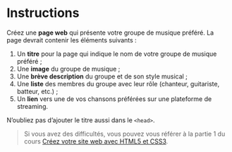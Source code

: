 # Instructions

Créez une **page web** qui présente votre groupe de musique préféré. La page devrait contenir les éléments suivants :

1. Un **titre** pour la page qui indique le nom de votre groupe de musique préféré ;
2. Une **image** du groupe de musique ;
3. Une **brève description** du groupe et de son style musical ;
4. Une **liste** des membres du groupe avec leur rôle (chanteur, guitariste, batteur, etc.) ;
6. Un **lien** vers une de vos chansons préférées sur une plateforme de streaming.

N’oubliez pas d’ajouter le titre aussi dans le `<head>`.

> Si vous avez des difficultés, vous pouvez vous référer à la partie 1 du cours [Créez votre site web avec HTML5 et CSS3](https://openclassrooms.com/fr/courses/1603881-creez-votre-site-web-avec-html5-et-css3).
